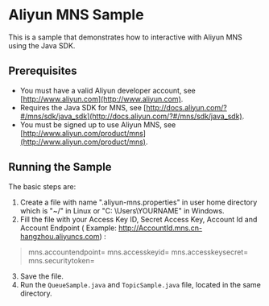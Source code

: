 # Aliyun MNS Sample

This is a sample that demonstrates how to interactive with Aliyun MNS using the Java SDK.

## Prerequisites

* You must have a valid Aliyun developer account, see [http://www.aliyun.com](http://www.aliyun.com).
* Requires the Java SDK for MNS,
  see [http://docs.aliyun.com/?#/mns/sdk/java_sdk](http://docs.aliyun.com/?#/mns/sdk/java_sdk).
* You must be signed up to use Aliyun MNS, see [http://www.aliyun.com/product/mns](http://www.aliyun.com/product/mns).

## Running the Sample

The basic steps are:

1. Create a file with name ".aliyun-mns.properties" in user home directory which is "~/" in Linux or "C:
   \Users\YOURNAME\" in Windows.
2. Fill the file with your Access Key ID, Secret Access Key, Account Id and Account Endpoint (
   Example: http://AccountId.mns.cn-hangzhou.aliyuncs.com) :

> mns.accountendpoint=
> mns.accesskeyid=
> mns.accesskeysecret=
> mns.securitytoken=

3. Save the file.
4. Run the `QueueSample.java` and `TopicSample.java` file, located in the same directory.
